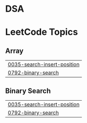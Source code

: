 # DSA
<!---LeetCode Topics Start-->
# LeetCode Topics
## Array
|  |
| ------- |
| [0035-search-insert-position](https://github.com/sowmiyasoundar/DSA/tree/master/0035-search-insert-position) |
| [0792-binary-search](https://github.com/sowmiyasoundar/DSA/tree/master/0792-binary-search) |
## Binary Search
|  |
| ------- |
| [0035-search-insert-position](https://github.com/sowmiyasoundar/DSA/tree/master/0035-search-insert-position) |
| [0792-binary-search](https://github.com/sowmiyasoundar/DSA/tree/master/0792-binary-search) |
<!---LeetCode Topics End-->